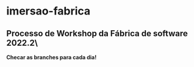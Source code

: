# imersao-fabrica
## Processo de Workshop da Fábrica de software 2022.2\
**Checar as branches para cada dia!**
